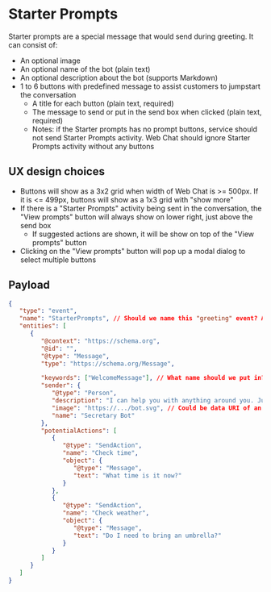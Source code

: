 # Starter Prompts

Starter prompts are a special message that would send during greeting. It can consist of:

-  An optional image
-  An optional name of the bot (plain text)
-  An optional description about the bot (supports Markdown)
-  1 to 6 buttons with predefined message to assist customers to jumpstart the conversation
   -  A title for each button (plain text, required)
   -  The message to send or put in the send box when clicked (plain text, required)
   -  Notes: if the Starter prompts has no prompt buttons, service should not send Starter Prompts activity. Web Chat should ignore Starter Prompts activity without any buttons

## UX design choices

- Buttons will show as a 3x2 grid when width of Web Chat is >= 500px. If it is <= 499px, buttons will show as a 1x3 grid with "show more"
- If there is a "Starter Prompts" activity being sent in the conversation, the "View prompts" button will always show on lower right, just above the send box
   - If suggested actions are shown, it will be show on top of the "View prompts" button
- Clicking on the "View prompts" button will pop up a modal dialog to select multiple buttons

## Payload

```json
{
   "type": "event",
   "name": "StarterPrompts", // Should we name this "greeting" event? And should it be camelCase, PascalCase, kebab-case?
   "entities": [
      {
         "@context": "https://schema.org",
         "@id": "",
         "@type": "Message",
         "type": "https://schema.org/Message",

         "keywords": ["WelcomeMessage"], // What name should we put in? Pre-chat message, Starter Prompts, greeting, welcome?
         "sender": {
            "@type": "Person",
            "description": "I can help you with anything around you. Just let me know.",
            "image": "https://.../bot.svg", // Could be data URI of an image.
            "name": "Secretary Bot"
         },
         "potentialActions": [
            {
               "@type": "SendAction",
               "name": "Check time",
               "object": {
                  "@type": "Message",
                  "text": "What time is it now?"
               }
            },
            {
               "@type": "SendAction",
               "name": "Check weather",
               "object": {
                  "@type": "Message",
                  "text": "Do I need to bring an umbrella?"
               }
            }
         ]
      }
   ]
}
```
